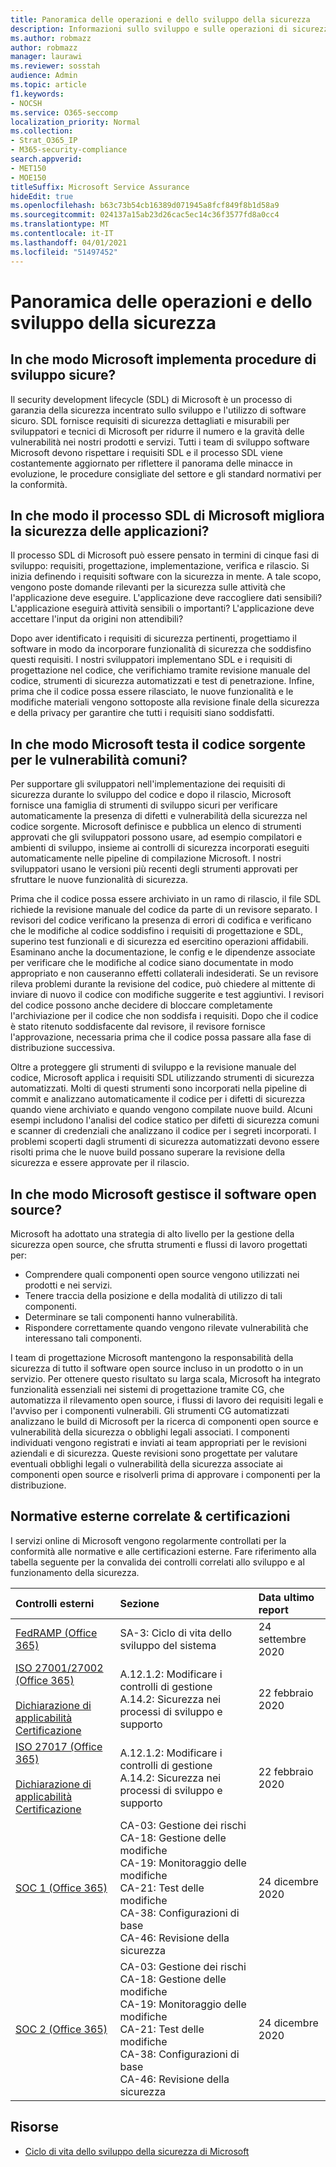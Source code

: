 ```yaml
---
title: Panoramica delle operazioni e dello sviluppo della sicurezza
description: Informazioni sullo sviluppo e sulle operazioni di sicurezza in Microsoft 365
ms.author: robmazz
author: robmazz
manager: laurawi
ms.reviewer: sosstah
audience: Admin
ms.topic: article
f1.keywords:
- NOCSH
ms.service: O365-seccomp
localization_priority: Normal
ms.collection:
- Strat_O365_IP
- M365-security-compliance
search.appverid:
- MET150
- MOE150
titleSuffix: Microsoft Service Assurance
hideEdit: true
ms.openlocfilehash: b63c73b54cb16389d071945a8fcf849f8b1d58a9
ms.sourcegitcommit: 024137a15ab23d26cac5ec14c36f3577fd8a0cc4
ms.translationtype: MT
ms.contentlocale: it-IT
ms.lasthandoff: 04/01/2021
ms.locfileid: "51497452"
---
```

# <a name="security-development-and-operations-overview"></a>Panoramica delle operazioni e dello sviluppo della sicurezza

## <a name="how-does-microsoft-implement-secure-development-practices"></a>In che modo Microsoft implementa procedure di sviluppo sicure?

Il security development lifecycle (SDL) di Microsoft è un processo di garanzia della sicurezza incentrato sullo sviluppo e l'utilizzo di software sicuro. SDL fornisce requisiti di sicurezza dettagliati e misurabili per sviluppatori e tecnici di Microsoft per ridurre il numero e la gravità delle vulnerabilità nei nostri prodotti e servizi. Tutti i team di sviluppo software Microsoft devono rispettare i requisiti SDL e il processo SDL viene costantemente aggiornato per riflettere il panorama delle minacce in evoluzione, le procedure consigliate del settore e gli standard normativi per la conformità.

## <a name="how-does-microsofts-sdl-improve-application-security"></a>In che modo il processo SDL di Microsoft migliora la sicurezza delle applicazioni?

Il processo SDL di Microsoft può essere pensato in termini di cinque fasi di sviluppo: requisiti, progettazione, implementazione, verifica e rilascio. Si inizia definendo i requisiti software con la sicurezza in mente. A tale scopo, vengono poste domande rilevanti per la sicurezza sulle attività che l'applicazione deve eseguire. L'applicazione deve raccogliere dati sensibili? L'applicazione eseguirà attività sensibili o importanti? L'applicazione deve accettare l'input da origini non attendibili?

Dopo aver identificato i requisiti di sicurezza pertinenti, progettiamo il software in modo da incorporare funzionalità di sicurezza che soddisfino questi requisiti. I nostri sviluppatori implementano SDL e i requisiti di progettazione nel codice, che verifichiamo tramite revisione manuale del codice, strumenti di sicurezza automatizzati e test di penetrazione. Infine, prima che il codice possa essere rilasciato, le nuove funzionalità e le modifiche materiali vengono sottoposte alla revisione finale della sicurezza e della privacy per garantire che tutti i requisiti siano soddisfatti.

## <a name="how-does-microsoft-test-source-code-for-common-vulnerabilities"></a>In che modo Microsoft testa il codice sorgente per le vulnerabilità comuni?

Per supportare gli sviluppatori nell'implementazione dei requisiti di sicurezza durante lo sviluppo del codice e dopo il rilascio, Microsoft fornisce una famiglia di strumenti di sviluppo sicuri per verificare automaticamente la presenza di difetti e vulnerabilità della sicurezza nel codice sorgente. Microsoft definisce e pubblica un elenco di strumenti approvati che gli sviluppatori possono usare, ad esempio compilatori e ambienti di sviluppo, insieme ai controlli di sicurezza incorporati eseguiti automaticamente nelle pipeline di compilazione Microsoft. I nostri sviluppatori usano le versioni più recenti degli strumenti approvati per sfruttare le nuove funzionalità di sicurezza.

Prima che il codice possa essere archiviato in un ramo di rilascio, il file SDL richiede la revisione manuale del codice da parte di un revisore separato. I revisori del codice verificano la presenza di errori di codifica e verificano che le modifiche al codice soddisfino i requisiti di progettazione e SDL, superino test funzionali e di sicurezza ed esercitino operazioni affidabili. Esaminano anche la documentazione, le config e le dipendenze associate per verificare che le modifiche al codice siano documentate in modo appropriato e non causeranno effetti collaterali indesiderati. Se un revisore rileva problemi durante la revisione del codice, può chiedere al mittente di inviare di nuovo il codice con modifiche suggerite e test aggiuntivi. I revisori del codice possono anche decidere di bloccare completamente l'archiviazione per il codice che non soddisfa i requisiti. Dopo che il codice è stato ritenuto soddisfacente dal revisore, il revisore fornisce l'approvazione, necessaria prima che il codice possa passare alla fase di distribuzione successiva.

Oltre a proteggere gli strumenti di sviluppo e la revisione manuale del codice, Microsoft applica i requisiti SDL utilizzando strumenti di sicurezza automatizzati. Molti di questi strumenti sono incorporati nella pipeline di commit e analizzano automaticamente il codice per i difetti di sicurezza quando viene archiviato e quando vengono compilate nuove build. Alcuni esempi includono l'analisi del codice statico per difetti di sicurezza comuni e scanner di credenziali che analizzano il codice per i segreti incorporati. I problemi scoperti dagli strumenti di sicurezza automatizzati devono essere risolti prima che le nuove build possano superare la revisione della sicurezza e essere approvate per il rilascio.

## <a name="how-does-microsoft-manage-open-source-software"></a>In che modo Microsoft gestisce il software open source?

Microsoft ha adottato una strategia di alto livello per la gestione della sicurezza open source, che sfrutta strumenti e flussi di lavoro progettati per:

- Comprendere quali componenti open source vengono utilizzati nei prodotti e nei servizi.
- Tenere traccia della posizione e della modalità di utilizzo di tali componenti.
- Determinare se tali componenti hanno vulnerabilità.
- Rispondere correttamente quando vengono rilevate vulnerabilità che interessano tali componenti.

I team di progettazione Microsoft mantengono la responsabilità della sicurezza di tutto il software open source incluso in un prodotto o in un servizio. Per ottenere questo risultato su larga scala, Microsoft ha integrato funzionalità essenziali nei sistemi di progettazione tramite CG, che automatizza il rilevamento open source, i flussi di lavoro dei requisiti legali e l'avviso per i componenti vulnerabili. Gli strumenti CG automatizzati analizzano le build di Microsoft per la ricerca di componenti open source e vulnerabilità della sicurezza o obblighi legali associati. I componenti individuati vengono registrati e inviati ai team appropriati per le revisioni aziendali e di sicurezza. Queste revisioni sono progettate per valutare eventuali obblighi legali o vulnerabilità della sicurezza associate ai componenti open source e risolverli prima di approvare i componenti per la distribuzione.

## <a name="related-external-regulations--certifications"></a>Normative esterne correlate & certificazioni

I servizi online di Microsoft vengono regolarmente controllati per la conformità alle normative e alle certificazioni esterne. Fare riferimento alla tabella seguente per la convalida dei controlli correlati allo sviluppo e al funzionamento della sicurezza.

| **Controlli esterni** | **Sezione** | **Data ultimo report** |
|:--------------------|:------------|:-----------------------|
| [FedRAMP (Office 365)](https://compliance.microsoft.com/compliancemanager) | SA-3: Ciclo di vita dello sviluppo del sistema | 24 settembre 2020 |
| [ISO 27001/27002 (Office 365)](https://servicetrust.microsoft.com/ViewPage/MSComplianceGuideV3?command=Download&downloadType=Document&downloadId=d7864d4f-e053-4cc4-a964-fa526d07c3be&tab=7027ead0-3d6b-11e9-b9e1-290b1eb4cdeb&docTab=7027ead0-3d6b-11e9-b9e1-290b1eb4cdeb_ISO_Reports) <br><br> [Dichiarazione di applicabilità](https://servicetrust.microsoft.com/ViewPage/MSComplianceGuide?command=Download&downloadType=Document&downloadId=8ee1e46b-2ada-4e7b-bb7d-4c55a8cb6fcd&docTab=4ce99610-c9c0-11e7-8c2c-f908a777fa4d_ISO_Reports) <br> [Certificazione](https://servicetrust.microsoft.com/ViewPage/MSComplianceGuideV3?command=Download&downloadType=Document&downloadId=1e84a14a-2468-45ac-9412-5e53250d57ec&tab=7027ead0-3d6b-11e9-b9e1-290b1eb4cdeb&docTab=7027ead0-3d6b-11e9-b9e1-290b1eb4cdeb_ISO_Reports) | A.12.1.2: Modificare i controlli di gestione <br> A.14.2: Sicurezza nei processi di sviluppo e supporto | 22 febbraio 2020 |
| [ISO 27017 (Office 365)](https://servicetrust.microsoft.com/ViewPage/MSComplianceGuideV3?command=Download&downloadType=Document&downloadId=d7864d4f-e053-4cc4-a964-fa526d07c3be&tab=7027ead0-3d6b-11e9-b9e1-290b1eb4cdeb&docTab=7027ead0-3d6b-11e9-b9e1-290b1eb4cdeb_ISO_Reports) <br><br> [Dichiarazione di applicabilità](https://servicetrust.microsoft.com/ViewPage/MSComplianceGuide?command=Download&downloadType=Document&downloadId=8ee1e46b-2ada-4e7b-bb7d-4c55a8cb6fcd&docTab=4ce99610-c9c0-11e7-8c2c-f908a777fa4d_ISO_Reports) <br> [Certificazione](https://servicetrust.microsoft.com/ViewPage/MSComplianceGuideV3?command=Download&downloadType=Document&downloadId=70de0999-5451-43a3-9ef4-761e8fbfb1a3&tab=7027ead0-3d6b-11e9-b9e1-290b1eb4cdeb&docTab=7027ead0-3d6b-11e9-b9e1-290b1eb4cdeb_ISO_Reports) | A.12.1.2: Modificare i controlli di gestione <br> A.14.2: Sicurezza nei processi di sviluppo e supporto | 22 febbraio 2020 |
| [SOC 1 (Office 365)](https://servicetrust.microsoft.com/ViewPage/MSComplianceGuideV3?command=Download&downloadType=Document&downloadId=90df3f9c-3aaf-4dbf-99d0-ca9f2991721b&tab=7027ead0-3d6b-11e9-b9e1-290b1eb4cdeb&docTab=7027ead0-3d6b-11e9-b9e1-290b1eb4cdeb_SOC_%2F_SSAE_16_Reports) | CA-03: Gestione dei rischi <br> CA-18: Gestione delle modifiche <br> CA-19: Monitoraggio delle modifiche <br> CA-21: Test delle modifiche <br> CA-38: Configurazioni di base <br> CA-46: Revisione della sicurezza | 24 dicembre 2020 |
| [SOC 2 (Office 365)](https://servicetrust.microsoft.com/ViewPage/MSComplianceGuideV3?command=Download&downloadType=Document&downloadId=a73c1738-7892-42b7-acd3-87b6371c53f6&tab=7027ead0-3d6b-11e9-b9e1-290b1eb4cdeb&docTab=7027ead0-3d6b-11e9-b9e1-290b1eb4cdeb_SOC_%2F_SSAE_16_Reports) | CA-03: Gestione dei rischi <br> CA-18: Gestione delle modifiche <br> CA-19: Monitoraggio delle modifiche <br> CA-21: Test delle modifiche <br> CA-38: Configurazioni di base <br> CA-46: Revisione della sicurezza | 24 dicembre 2020 |

## <a name="resources"></a>Risorse

- [Ciclo di vita dello sviluppo della sicurezza di Microsoft](https://www.microsoft.com/securityengineering/sdl)
